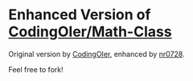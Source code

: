 # Enhanced Version of <a href="https://github.com/CodingOIer/Math-Class">CodingOIer/Math-Class</a>

Original version by [CodingOIer](https://github.com/CodingOIer), enhanced by [nr0728](https://github.com/nr0728).

Feel free to fork!
